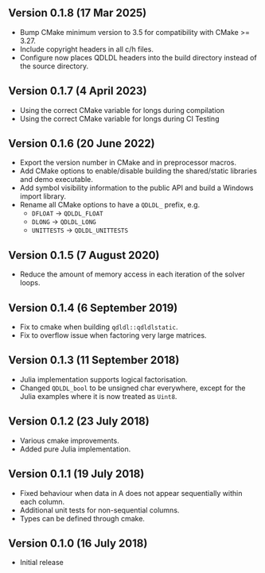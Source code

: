 Version 0.1.8 (17 Mar 2025)
---------------------------------
* Bump CMake minimum version to 3.5 for compatibility with CMake >= 3.27.
* Include copyright headers in all c/h files.
* Configure now places QDLDL headers into the build directory instead
  of the source directory.

Version 0.1.7 (4 April 2023)
---------------------------------
*   Using the correct CMake variable for longs during compilation
*   Using the correct CMake variable for longs during CI Testing 

Version 0.1.6 (20 June 2022)
---------------------------------
*   Export the version number in CMake and in preprocessor macros.
*   Add CMake options to enable/disable building the shared/static libraries and demo executable.
*   Add symbol visibility information to the public API and build a Windows import library.
*   Rename all CMake options to have a `QDLDL_` prefix, e.g.
    * `DFLOAT` -> `QDLDL_FLOAT`
    * `DLONG` -> `QDLDL_LONG`
    * `UNITTESTS` -> `QDLDL_UNITTESTS`


Version 0.1.5 (7 August 2020)
---------------------------------
*   Reduce the amount of memory access in each iteration of the solver loops.


Version 0.1.4 (6 September 2019)
---------------------------------
*   Fix to cmake when building `qdldl::qdldlstatic`.
*   Fix to overflow issue when factoring very large matrices.


Version 0.1.3 (11 September 2018)
----------------------------------
*   Julia implementation supports logical factorisation.
*   Changed `QDLDL_bool` to be unsigned char everywhere, except for the Julia examples where it is now treated as `Uint8`.


Version 0.1.2 (23 July 2018)
-----------------------------
*   Various cmake improvements.
*   Added pure Julia implementation.


Version 0.1.1 (19 July 2018)
-----------------------------
*   Fixed behaviour when data in A does not appear
    sequentially within each column.
*   Additional unit tests for non-sequential columns.
*   Types can be defined through cmake.


Version 0.1.0 (16 July 2018)
-----------------------------
*   Initial release
